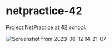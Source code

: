 # netpractice-42
Project NetPractice at 42 school.

![Screenshot from 2023-09-12 14-21-07](https://github.com/sabri-van2v/netpractice-42/assets/121001795/7ae09c06-15ad-45f8-8ed6-98d084ab018c)
